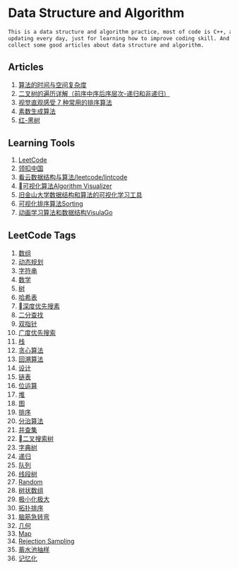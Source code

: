# Data Structure and Algorithm

```bash
This is a data structure and algorithm practice, most of code is C++, and I will keep 
updating every day, just for learning how to improve coding skill. And I will also 
collect some good articles about data structure and algorithm.
```

## Articles

1. [算法的时间与空间复杂度](https://shimo.im/docs/tMfuE8CWftQyEn1M/)
2. [二叉树的遍历详解（前序中序后序层次-递归和非递归）](https://shimo.im/docs/MAbjWlrqWqU1f72m/)
3. [视觉直观感受 7 种常用的排序算法](https://shimo.im/doc/8KWauxFPQUwhe5wI/)
4. [素数生成算法](https://shimo.im/doc/j5MUwPfDObckzUHA/)
5. [红-黑树](https://shimo.im/docs/IdtXEZbkUMQLV54a/)

## Learning Tools

1. [LeetCode](https://leetcode.com)
2. [领扣中国](https://leetcode-cn.com)
3. [看云数据结构与算法/leetcode/lintcode](https://www.kancloud.cn/kancloud/data-structure-and-algorithm-notes)
4. [可视化算法Algorithm Visualizer](http://algorithm-visualizer.org)
5. [旧金山大学数据结构和算法的可视化学习工具](https://www.cs.usfca.edu/~galles/visualization/source.html)
6. [可视化排序算法Sorting](http://sorting.at/)
7. [动画学习算法和数据结构VisulaGo](https://visualgo.net/en)

## LeetCode Tags

1. [数组](https://leetcode-cn.com/tag/array/) 
2. [动态规划](https://leetcode-cn.com/tag/dynamic-programming/) 
3. [字符串](https://leetcode-cn.com/tag/string/) 
4. [数学](https://leetcode-cn.com/tag/math/) 
5. [树](https://leetcode-cn.com/tag/tree/) 
6. [哈希表](https://leetcode-cn.com/tag/hash-table/) 
7. [深度优先搜素](https://leetcode-cn.com/tag/depth-first-search/) 
8. [二分查找](https://leetcode-cn.com/tag/binary-search/) 
9. [双指针](https://leetcode-cn.com/tag/two-pointers/) 
10. [广度优先搜索](https://leetcode-cn.com/tag/breadth-first-search/) 
11. [栈](https://leetcode-cn.com/tag/stack/) 
12. [贪心算法](https://leetcode-cn.com/tag/greedy/) 
13. [回溯算法](https://leetcode-cn.com/tag/backtracking/)
14. [设计](https://leetcode-cn.com/tag/design/)
15. [链表](https://leetcode-cn.com/tag/linked-list/) 
16. [位运算](https://leetcode-cn.com/tag/bit-manipulation/) 
17. [堆](https://leetcode-cn.com/tag/heap/) 
18. [图](https://leetcode-cn.com/tag/graph/) 
19. [排序](https://leetcode-cn.com/tag/sort/) 
20. [分治算法](https://leetcode-cn.com/tag/divide-and-conquer/) 
21. [并查集](https://leetcode-cn.com/tag/union-find/) 
22. [二叉搜索树](https://leetcode-cn.com/tag/binary-search-tree/) 
23. [字典树](https://leetcode-cn.com/tag/trie/) 
24. [递归](https://leetcode-cn.com/tag/recursion/) 
25. [队列](https://leetcode-cn.com/tag/queue/)
26. [线段树](https://leetcode-cn.com/tag/segment-tree/) 
27. [Random](https://leetcode-cn.com/tag/random/) 
28. [树状数组](https://leetcode-cn.com/tag/binary-indexed-tree/) 
29. [极小化极大](https://leetcode-cn.com/tag/minimax/) 
30. [拓扑排序](https://leetcode-cn.com/tag/topological-sort/) 
31. [脑筋急转弯](https://leetcode-cn.com/tag/brainteaser/) 
32. [几何](https://leetcode-cn.com/tag/geometry/) 
33. [Map](https://leetcode-cn.com/tag/map/) 
34. [Rejection Sampling](https://leetcode-cn.com/tag/rejection-sampling/) 
35. [蓄水池抽样](https://leetcode-cn.com/tag/reservoir-sampling/) 
36. [记忆化](https://leetcode-cn.com/tag/memoization/)